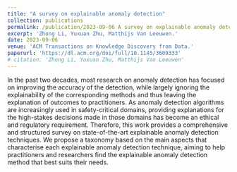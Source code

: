 ```yaml
---
title: "A survey on explainable anomaly detection"
collection: publications
permalink: /publication/2023-09-06 A survey on explainable anomaly detection
excerpt: 'Zhong Li, Yuxuan Zhu, Matthijs Van Leeuwen.'
date: 2023-09-06
venue: 'ACM Transactions on Knowledge Discovery from Data.'
paperurl: 'https://dl.acm.org/doi/full/10.1145/3609333'
# citation: 'Zhong Li, Yuxuan Zhu, Matthijs Van Leeuwen'
---
```


In the past two decades, most research on anomaly detection has focused on improving the accuracy of the detection, while largely ignoring the explainability of the corresponding methods and thus leaving the explanation of outcomes to practitioners. As anomaly detection algorithms are increasingly used in safety-critical domains, providing explanations for the high-stakes decisions made in those domains has become an ethical and regulatory requirement. Therefore, this work provides a comprehensive and structured survey on state-of-the-art explainable anomaly detection techniques. We propose a taxonomy based on the main aspects that characterise each explainable anomaly detection technique, aiming to help practitioners and researchers find the explainable anomaly detection method that best suits their needs.
